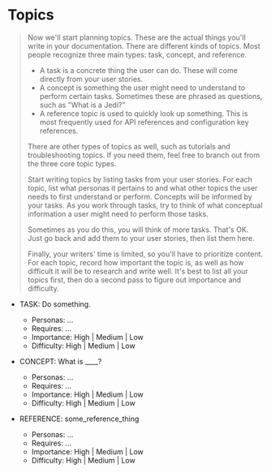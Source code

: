 # Topics

> Now we'll start planning topics. These are the actual things
> you'll write in your documentation. There are different kinds
> of topics. Most people recognize three main types: task,
> concept, and reference.
>
> * A task is a concrete thing the user can do. These will come
>   directly from your user stories.
> * A concept is something the user might need to understand to
>   perform certain tasks. Sometimes these are phrased as
>   questions, such as "What is a Jedi?"
> * A reference topic is used to quickly look up something. This
>   is most frequently used for API references and configuration
>   key references.
>
> There are other types of topics as well, such as tutorials and
> troubleshooting topics. If you need them, feel free to branch
> out from the three core topic types.
>
> Start writing topics by listing tasks from your user stories.
> For each topic, list what personas it pertains to and what other
> topics the user needs to first understand or perform. Concepts
> will be informed by your tasks. As you work through tasks, try
> to think of what conceptual information a user might need to
> perform those tasks.
>
> Sometimes as you do this, you will think of more tasks. That's
> OK. Just go back and add them to your user stories, then list
> them here.
>
> Finally, your writers' time is limited, so you'll have to
> prioritize content. For each topic, record how important the
> topic is, as well as how difficult it will be to research and
> write well. It's best to list all your topics first, then do
> a second pass to figure out importance and difficulty.


* TASK: Do something.
  * Personas: ...
  * Requires: ...
  * Importance: High | Medium | Low
  * Difficulty: High | Medium | Low

* CONCEPT: What is ____?
  * Personas: ...
  * Requires: ...
  * Importance: High | Medium | Low
  * Difficulty: High | Medium | Low

* REFERENCE: some_reference_thing
  * Personas: ...
  * Requires: ...
  * Importance: High | Medium | Low
  * Difficulty: High | Medium | Low

